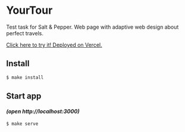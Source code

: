 # YourTour
Test task for Salt &amp; Pepper. Web page with adaptive web design about perfect travels.


[Click here to try it! Deployed on Vercel.](https://your-tour-test-task.vercel.app/)

## Install

```sh
$ make install
```

## Start app 
####  *(open http://localhost:3000)*
```
$ make serve
```
